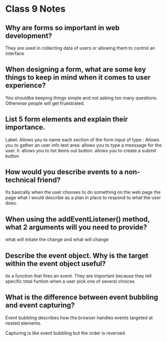 # Class 9 Notes

## Why are forms so important in web development?

They are used in collecting data of users or allowing them to control an interface

## When designing a form, what are some key things to keep in mind when it comes to user experience?

You shouldbe keeping things simple and not asking too many questions. Otherwise people will get fruestrated.

## List 5 form elements and explain their importance.

Label: Allows you to name each section of the form
input of type : Allows you to gather an user info
text area: allows you to type a messsage for the user.
li: allows you to list items out
button: allows you to create a submit button


## How would you describe events to a non-technical friend?

Its basically when the user chooses to do something on the web page the page what I would describe as a plan in place to respond to what the user does.

## When using the addEventListener() method, what 2 arguments will you need to provide?

what will initate the change and what will  change

## Describe the event object. Why is the target within the event object useful?

its a function that fires an event. They are important because they tell specific total funtion when a user pick one of several choices

## What is the difference between event bubbling and event capturing?

Event bubbling describes how the browser handles events targeted at nested elements.

Capturing is like event bubbling but the order is reversed

